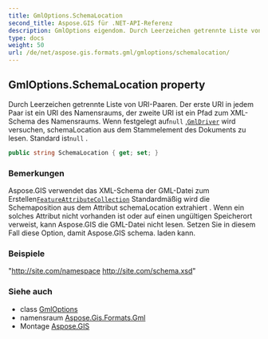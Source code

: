 ```yaml
---
title: GmlOptions.SchemaLocation
second_title: Aspose.GIS für .NET-API-Referenz
description: GmlOptions eigendom. Durch Leerzeichen getrennte Liste von URIPaaren. Der erste URI in jedem Paar ist ein URI des Namensraums der zweite URI ist ein Pfad zum XMLSchema des Namensraums. Wenn festgelegt aufnull GmlDriver wird versuchen schemaLocation aus dem Stammelement des Dokuments zu lesen. Standard istnull .
type: docs
weight: 50
url: /de/net/aspose.gis.formats.gml/gmloptions/schemalocation/
---
```

## GmlOptions.SchemaLocation property

Durch Leerzeichen getrennte Liste von URI-Paaren. Der erste URI in jedem Paar ist ein URI des Namensraums, der zweite URI ist ein Pfad zum XML-Schema des Namensraums. Wenn festgelegt auf`null` ,[`GmlDriver`](../../gmldriver/) wird versuchen, schemaLocation aus dem Stammelement des Dokuments zu lesen. Standard ist`null` .

```csharp
public string SchemaLocation { get; set; }
```

### Bemerkungen

Aspose.GIS verwendet das XML-Schema der GML-Datei zum Erstellen[`FeatureAttributeCollection`](../../../aspose.gis/featureattributecollection/) Standardmäßig wird die Schemaposition aus dem Attribut schemaLocation extrahiert . Wenn ein solches Attribut nicht vorhanden ist oder auf einen ungültigen Speicherort verweist, kann Aspose.GIS die GML-Datei nicht lesen. Setzen Sie in diesem Fall diese Option, damit Aspose.GIS schema. laden kann.

### Beispiele

"http://site.com/namespace http://site.com/schema.xsd"

### Siehe auch

* class [GmlOptions](../)
* namensraum [Aspose.Gis.Formats.Gml](../../gmloptions/)
* Montage [Aspose.GIS](../../../)


